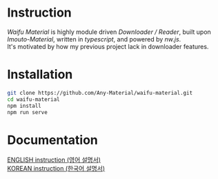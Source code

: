 
# Instruction

*Waifu Material* is highly module driven *Downloader / Reader*, built upon *Imouto-Material*, written in *typescript*, and powered by *nw.js*.<br>
It's motivated by how my previous project lack in downloader features.<br>

# Installation

```bash
git clone https://github.com/Any-Material/waifu-material.git
cd waifu-material
npm install
npm run serve
```

# Documentation

[ENGLISH instruction (영어 설명서)](./documents/readme_english.md)<br>
[KOREAN instruction (한국어 설명서)](./documents/readme_korean.md)<br>
